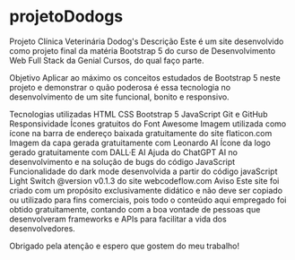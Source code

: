 # projetoDodogs
Projeto Clínica Veterinária Dodog's
Descrição
Este é um site desenvolvido como projeto final da matéria Bootstrap 5 do curso de Desenvolvimento Web Full Stack da Genial Cursos, do qual faço parte.

Objetivo
Aplicar ao máximo os conceitos estudados de Bootstrap 5 neste projeto e demonstrar o quão poderosa é essa tecnologia no desenvolvimento de um site funcional, bonito e responsivo.

Tecnologias utilizadas
HTML
CSS
Bootstrap 5
JavaScript
Git e GitHub
Responsividade
Ícones gratuitos do Font Awesome
Imagem utilizada como ícone na barra de endereço baixada gratuitamente do site flaticon.com
Imagem da capa gerada gratuitamente com Leonardo AI
Ícone da logo gerado gratuitamente com DALL·E AI
Ajuda do ChatGPT AI no desenvolvimento e na solução de bugs do código JavaScript
Funcionalidade do dark mode desenvolvida  a partir do código javaScript Light Switch @version v0.1.3 do site webcodeflow.com
Aviso
Este site foi criado com um propósito exclusivamente didático e não deve ser copiado ou utilizado para fins comerciais, pois todo o conteúdo aqui empregado foi obtido gratuitamente, contando com a boa vontade de pessoas que desenvolveram frameworks e APIs para facilitar a vida dos desenvolvedores.

Obrigado pela atenção e espero que gostem do meu trabalho!